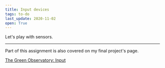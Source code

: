 ```yaml
---
title: Input devices
tags: to-do
last_update: 2020-11-02
open: True
---
```


Let's play with sensors.


---

Part of this assignment is also covered on my final project's page.

[The Green Observatory: Input](button:green-observatory-input.html)
